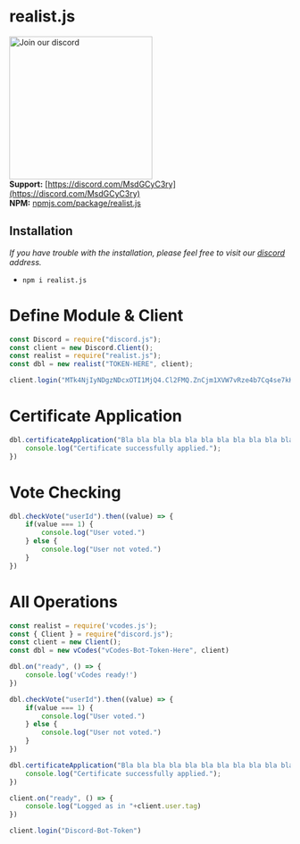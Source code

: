 # realist.js
<a href="https://discord.gg/8ZBYQAS4Q9" target="_blank"><img src="https://img.devsforum.net/tr/img/h1Z2X3.png" alt="Join our discord" width="256"></a><br>
**Support:** [https://discord.com/MsdGCyC3ry](https://discord.com/MsdGCyC3ry) <br>
**NPM:** [npmjs.com/package/realist.js](https://www.npmjs.com/package/realist.js)<br>

## Installation
*If you have trouble with the installation, please feel free to visit our [discord](https://discord.com/MsdGCyC3ry) address.*
- `npm i realist.js`

# Define Module & Client
```js
const Discord = require("discord.js");
const client = new Discord.Client();
const realist = require("realist.js");
const dbl = new realist("TOKEN-HERE", client);

client.login("MTk4NjIyNDgzNDcxOTI1MjQ4.Cl2FMQ.ZnCjm1XVW7vRze4b7Cq4se7kKWs");
```

# Certificate Application
```js
dbl.certificateApplication("Bla bla bla bla bla bla bla bla bla bla bla bla...", () => {
    console.log("Certificate successfully applied.");
})
```

# Vote Checking
```js
dbl.checkVote("userId").then((value) => {
    if(value === 1) {
        console.log("User voted.")
    } else {
        console.log("User not voted.")
    }
})
```


# All Operations
```js
const realist = require('vcodes.js');
const { Client } = require("discord.js");
const client = new Client();
const dbl = new vCodes("vCodes-Bot-Token-Here", client)

dbl.on("ready", () => {
    console.log('vCodes ready!')
})

dbl.checkVote("userId").then((value) => {
    if(value === 1) {
        console.log("User voted.")
    } else {
        console.log("User not voted.")
    }
})

dbl.certificateApplication("Bla bla bla bla bla bla bla bla bla bla bla bla...", () => {
    console.log("Certificate successfully applied.");
})

client.on("ready", () => {
    console.log("Logged as in "+client.user.tag)
})

client.login("Discord-Bot-Token")
```

